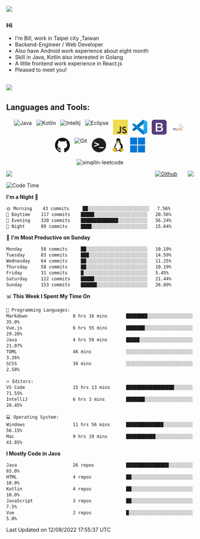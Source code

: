  
![](https://visitor-badge.laobi.icu/badge?page_id=xinqilin.xinqilin)

### Hi 

- I'm Bill, work in Taipei city ,Taiwan
- Backend-Engineer / Web Developer
- Also have Android work experience about eight month
- Skill in Java, Kotlin also interested in Golang
- A little frontend work experience in React.js 
- Pleased to meet you!


<br />
<img src="https://github-profile-trophy.vercel.app/?username=xinqilin&column=7&margin-w=15" />

## Languages and Tools:
<p align="center">
<img src="https://raw.githubusercontent.com/jmnote/z-icons/master/svg/java.svg" alt="Java" height="40" style="vertical-align:top; margin:4px">
<img src="https://img.icons8.com/color/48/000000/kotlin.png"/  alt="Kotlin" height="40" style="vertical-align:top; margin:4px">
<img src="https://img.icons8.com/color/48/000000/intellij-idea.png" alt="Intellij" height="40" style="vertical-align:top; margin:4px"/>
<img src="https://img.icons8.com/ios-filled/50/000000/java-eclipse.png" alt="Eclipse" height="40" style="vertical-align:top; margin:4px"/>

<img src="https://raw.githubusercontent.com/github/explore/80688e429a7d4ef2fca1e82350fe8e3517d3494d/topics/javascript/javascript.png" alt="Javascript" height="40" style="vertical-align:top; margin:4px">
<img src="https://raw.githubusercontent.com/github/explore/80688e429a7d4ef2fca1e82350fe8e3517d3494d/topics/visual-studio-code/visual-studio-code.png" alt="VS Code" height="40" style="vertical-align:top; margin:4px">
<img src="https://raw.githubusercontent.com/github/explore/80688e429a7d4ef2fca1e82350fe8e3517d3494d/topics/bootstrap/bootstrap.png" alt="Bootstrap" height="40" style="vertical-align:top; margin:4px">
<img src="https://raw.githubusercontent.com/github/explore/80688e429a7d4ef2fca1e82350fe8e3517d3494d/topics/mysql/mysql.png" alt="MySQL" height="40" style="vertical-align:top; margin:4px">
<img src="https://raw.githubusercontent.com/github/explore/78df643247d429f6cc873026c0622819ad797942/topics/github/github.png" alt="Github" height="40" style="vertical-align:top; margin:4px">

<img src="https://raw.githubusercontent.com/jmnote/z-icons/master/svg/git.svg" alt="Git" height="40" style="vertical-align:top; margin:4px">
<img src="https://raw.githubusercontent.com/github/explore/80688e429a7d4ef2fca1e82350fe8e3517d3494d/topics/terminal/terminal.png" alt="Terminal" height="40" style="vertical-align:top; margin:4px">
<img src="https://raw.githubusercontent.com/github/explore/80688e429a7d4ef2fca1e82350fe8e3517d3494d/topics/linux/linux.png" alt="Linux" height="40" style="vertical-align:top; margin:4px" alt="Windows" height="40" style="vertical-align:top; margin:4px">
<img src="https://raw.githubusercontent.com/github/explore/80688e429a7d4ef2fca1e82350fe8e3517d3494d/topics/windows/windows.png" alt="Windows" height="40" style="vertical-align:top; margin:4px">

</p>

<p align="center"><img  src="https://leetcode.card.workers.dev/?username=xinqilin&theme=auto" alt="xinqilin-leetcode" /></p>

<div width="100%">   
 <a href="https://readme-stats-cfgj2cxdy.vercel.app/api?username=xinqilin&count_private=true&show_icons=true&theme=algolia">
   <img  align="left" src="https://github-readme-stats.vercel.app/api?username=xinqilin&show_icons=true&theme=algolia&card_width=4" width="400"/>
 </a>
 <a href="https://readme-stats-cfgj2cxdy.vercel.app/api/top-langs/?username=xinqilin&hide=php,html,css&theme=algolia">
  <img  align="right" src="https://github-readme-stats.vercel.app/api/top-langs/?username=xinqilin&hide=html,css&theme=algolia&langs_count=10&layout=compact" />
 </a>
</div>

[![Github](https://img.shields.io/github/followers/xinqilin?label=Follow&style=social)](https://github.com/xinqilin)

 
<!--START_SECTION:waka-->
![Code Time](http://img.shields.io/badge/Code%20Time-653%20hrs%2019%20mins-blue)

**I'm a Night 🦉** 

```text
🌞 Morning    43 commits     ██░░░░░░░░░░░░░░░░░░░░░░░   7.56% 
🌆 Daytime    117 commits    █████░░░░░░░░░░░░░░░░░░░░   20.56% 
🌃 Evening    320 commits    ██████████████░░░░░░░░░░░   56.24% 
🌙 Night      89 commits     ████░░░░░░░░░░░░░░░░░░░░░   15.64%

```
📅 **I'm Most Productive on Sunday** 

```text
Monday       58 commits     ██░░░░░░░░░░░░░░░░░░░░░░░   10.19% 
Tuesday      83 commits     ███░░░░░░░░░░░░░░░░░░░░░░   14.59% 
Wednesday    64 commits     ██░░░░░░░░░░░░░░░░░░░░░░░   11.25% 
Thursday     58 commits     ██░░░░░░░░░░░░░░░░░░░░░░░   10.19% 
Friday       31 commits     █░░░░░░░░░░░░░░░░░░░░░░░░   5.45% 
Saturday     122 commits    █████░░░░░░░░░░░░░░░░░░░░   21.44% 
Sunday       153 commits    ██████░░░░░░░░░░░░░░░░░░░   26.89%

```


📊 **This Week I Spent My Time On** 

```text
💬 Programming Languages: 
Markdown                 8 hrs 16 mins       ████████░░░░░░░░░░░░░░░░░   35.0% 
Vue.js                   6 hrs 55 mins       ███████░░░░░░░░░░░░░░░░░░   29.26% 
Java                     4 hrs 59 mins       █████░░░░░░░░░░░░░░░░░░░░   21.07% 
TOML                     46 mins             ░░░░░░░░░░░░░░░░░░░░░░░░░   3.26% 
SCSS                     36 mins             ░░░░░░░░░░░░░░░░░░░░░░░░░   2.58%

🔥 Editors: 
VS Code                  15 hrs 13 mins      ██████████████████░░░░░░░   71.55% 
IntelliJ                 6 hrs 3 mins        ███████░░░░░░░░░░░░░░░░░░   28.45%

💻 Operating System: 
Windows                  11 hrs 56 mins      ██████████████░░░░░░░░░░░   56.15% 
Mac                      9 hrs 19 mins       ███████████░░░░░░░░░░░░░░   43.85%

```

**I Mostly Code in Java** 

```text
Java                     26 repos            ████████████████░░░░░░░░░   65.0% 
HTML                     4 repos             ██░░░░░░░░░░░░░░░░░░░░░░░   10.0% 
Kotlin                   4 repos             ██░░░░░░░░░░░░░░░░░░░░░░░   10.0% 
JavaScript               3 repos             ██░░░░░░░░░░░░░░░░░░░░░░░   7.5% 
Vue                      2 repos             █░░░░░░░░░░░░░░░░░░░░░░░░   5.0%

```



 Last Updated on 12/08/2022 17:55:37 UTC
<!--END_SECTION:waka-->
 
 
<!-- <img src="https://wakatime.com/share/@abb22933-8532-4f24-8a13-e9e97bfee0f0/e937d23b-e152-4ff2-8509-e5b981912493.svg"  alt="Coding Chart" style="border-radius: 10px;border: solid 10px;" /> -->


